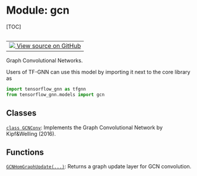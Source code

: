 <!-- lint-g3mark -->

# Module: gcn

[TOC]

<!-- Insert buttons and diff -->

<table class="tfo-notebook-buttons tfo-api nocontent" align="left">
<td>
  <a target="_blank" href="https://github.com/tensorflow/gnn/tree/master/tensorflow_gnn/models/gcn/__init__.py">
    <img src="https://www.tensorflow.org/images/GitHub-Mark-32px.png" />
    View source on GitHub
  </a>
</td>
</table>

Graph Convolutional Networks.

Users of TF-GNN can use this model by importing it next to the core library as

``` python
import tensorflow_gnn as tfgnn
from tensorflow_gnn.models import gcn
```

## Classes

[`class GCNConv`](./gcn/GCNConv.md): Implements the Graph Convolutional Network
by Kipf\&Welling (2016).

## Functions

[`GCNHomGraphUpdate(...)`](./gcn/GCNHomGraphUpdate.md): Returns a graph update
layer for GCN convolution.
